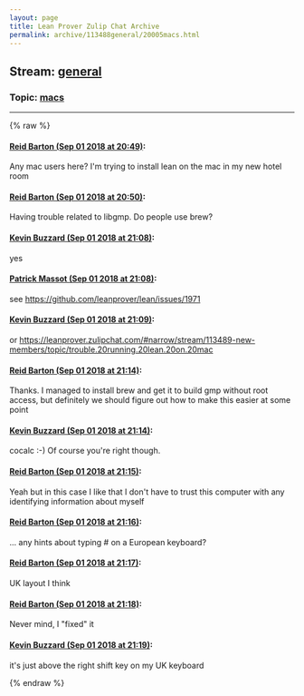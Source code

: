 ```yaml
---
layout: page
title: Lean Prover Zulip Chat Archive 
permalink: archive/113488general/20005macs.html
---
```


## Stream: [general](index.html)
### Topic: [macs](20005macs.html)

---


{% raw %}
#### [ Reid Barton (Sep 01 2018 at 20:49)](https://leanprover.zulipchat.com/#narrow/stream/113488-general/topic/macs/near/133186988):
Any mac users here? I'm trying to install lean on the mac in my new hotel room

#### [ Reid Barton (Sep 01 2018 at 20:50)](https://leanprover.zulipchat.com/#narrow/stream/113488-general/topic/macs/near/133187029):
Having trouble related to libgmp. Do people use brew?

#### [ Kevin Buzzard (Sep 01 2018 at 21:08)](https://leanprover.zulipchat.com/#narrow/stream/113488-general/topic/macs/near/133187590):
yes

#### [ Patrick Massot (Sep 01 2018 at 21:08)](https://leanprover.zulipchat.com/#narrow/stream/113488-general/topic/macs/near/133187594):
see https://github.com/leanprover/lean/issues/1971

#### [ Kevin Buzzard (Sep 01 2018 at 21:09)](https://leanprover.zulipchat.com/#narrow/stream/113488-general/topic/macs/near/133187600):
or https://leanprover.zulipchat.com/#narrow/stream/113489-new-members/topic/trouble.20running.20lean.20on.20mac

#### [ Reid Barton (Sep 01 2018 at 21:14)](https://leanprover.zulipchat.com/#narrow/stream/113488-general/topic/macs/near/133187758):
Thanks. I managed to install brew and get it to build gmp without root access, but definitely we should figure out how to make this easier at some point

#### [ Kevin Buzzard (Sep 01 2018 at 21:14)](https://leanprover.zulipchat.com/#narrow/stream/113488-general/topic/macs/near/133187759):
cocalc :-) Of course you're right though.

#### [ Reid Barton (Sep 01 2018 at 21:15)](https://leanprover.zulipchat.com/#narrow/stream/113488-general/topic/macs/near/133187767):
Yeah but in this case I like that I don't have to trust this computer with any identifying information about myself

#### [ Reid Barton (Sep 01 2018 at 21:16)](https://leanprover.zulipchat.com/#narrow/stream/113488-general/topic/macs/near/133187807):
... any hints about typing # on a European keyboard?

#### [ Reid Barton (Sep 01 2018 at 21:17)](https://leanprover.zulipchat.com/#narrow/stream/113488-general/topic/macs/near/133187814):
UK layout I think

#### [ Reid Barton (Sep 01 2018 at 21:18)](https://leanprover.zulipchat.com/#narrow/stream/113488-general/topic/macs/near/133187815):
Never mind, I "fixed" it

#### [ Kevin Buzzard (Sep 01 2018 at 21:19)](https://leanprover.zulipchat.com/#narrow/stream/113488-general/topic/macs/near/133187858):
it's just above the right shift key on my UK keyboard


{% endraw %}
